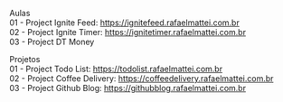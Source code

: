 Aulas  
01 - Project Ignite Feed: https://ignitefeed.rafaelmattei.com.br  
02 - Project Ignite Timer: https://ignitetimer.rafaelmattei.com.br  
03 - Project DT Money

Projetos  
01 - Project Todo List: https://todolist.rafaelmattei.com.br  
02 - Project Coffee Delivery: https://coffeedelivery.rafaelmattei.com.br  
03 - Project Github Blog: https://githubblog.rafaelmattei.com.br
